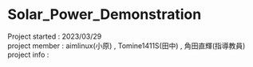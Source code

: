 # Solar_Power_Demonstration

Project started : 2023/03/29 <br>
project member : aimlinux(小原) , Tomine1411S(田中) , 角田直輝(指導教員) <br>
project info : 
